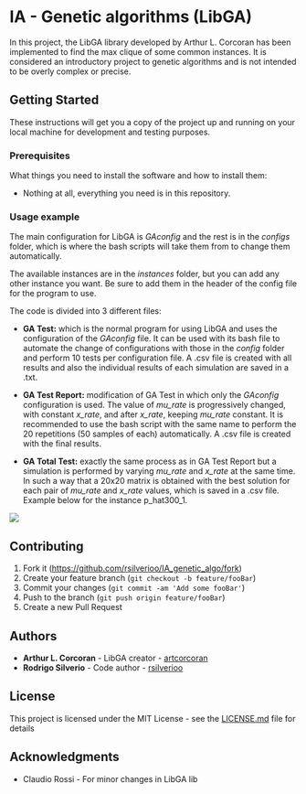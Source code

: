 # IA - Genetic algorithms (LibGA)

In this project, the LibGA library developed by Arthur L. Corcoran has been implemented to find the max clique of some common instances. It is considered an introductory project to genetic algorithms and is not intended to be overly complex or precise.

## Getting Started

These instructions will get you a copy of the project up and running on your local machine for development and testing purposes.

### Prerequisites

What things you need to install the software and how to install them:

* Nothing at all, everything you need is in this repository.

### Usage example
The main configuration for LibGA is *GAconfig* and the rest is in the *configs* folder, which is where the bash scripts will take them from to change them automatically. 

The available instances are in the *instances* folder, but you can add any other instance you want. Be sure to add them in the header of the config file for the program to use.

The code is divided into 3 different files:

* **GA Test:** which is the normal program for using LibGA and uses the configuration of the *GAconfig* file. It can be used with its bash file to automate the change of configurations with those in the *config* folder and perform 10 tests per configuration file. A .csv file is created with all results and also the individual results of each simulation are saved in a .txt.

* **GA Test Report:** modification of GA Test in which only the *GAconfig* configuration is used. The value of *mu_rate* is progressively changed, with constant *x_rate*, and after *x_rate*, keeping *mu_rate* constant. It is recommended to use the bash script with the same name to perform the 20 repetitions (50 samples of each) automatically. A .csv file is created with the final results.

* **GA Total Test:** exactly the same process as in GA Test Report but a simulation is performed by varying *mu_rate* and *x_rate* at the same time. In such a way that a 20x20 matrix is obtained with the best solution for each pair of *mu_rate* and *x_rate* values, which is saved in a .csv file. Example below for the instance p_hat300_1.

![](https://i.ibb.co/Kbbx81F/matrix.png)

## Contributing

1. Fork it (<https://github.com/rsilverioo/IA_genetic_algo/fork>)
2. Create your feature branch (`git checkout -b feature/fooBar`)
3. Commit your changes (`git commit -am 'Add some fooBar'`)
4. Push to the branch (`git push origin feature/fooBar`)
5. Create a new Pull Request

## Authors

* **Arthur L. Corcoran** - LibGA creator - [artcorcoran](https://github.com/artcorcoran)
* **Rodrigo Silverio** - Code author - [rsilverioo](https://github.com/rsilverioo)

## License

This project is licensed under the MIT License - see the [LICENSE.md](LICENSE.md) file for details

## Acknowledgments

* Claudio Rossi - For minor changes in LibGA lib

